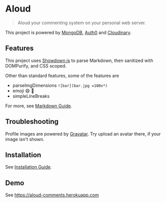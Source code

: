 # Aloud

> Aloud your commenting system on your personal web server.

This project is powered by [MongoDB](https://www.mongodb.com), [Auth0](https://auth0.com) and [Cloudinary](https://cloudinary.com).

## Features

This project uses [Showdown.js](https://github.com/showdownjs/showdown) to parse Markdown, then sanitized with DOMPurify, and CSS scoped.

Other than standard features, some of the features are

- parseImgDimensions `![bar](bar.jpg =100x*)`
- emoji :smile: :100:
- simpleLineBreaks

For more, see [Markdown Guide](/docs/guide.md).

## Troubleshooting

Profile images are powered by [Gravatar](https://en.gravatar.com/). Try upload an avatar there, if your image isn't shown.

## Installation

See [Installation Guide](/docs/installation.md).

## Demo

See <https://aloud-comments.herokuapp.com>
